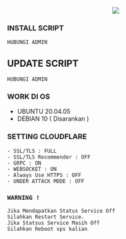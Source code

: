 <p align="center">
<img src="https://readme-typing-svg.herokuapp.com?color=%2336BCF7&center=true&vCenter=true&lines=S+C+R+I+P+T+ㅤB+Yㅤ+A+G+E+L+L+L+S+" />
</p>

### INSTALL SCRIPT

```
HUBUNGI ADMIN
```

## UPDATE SCRIPT

```
HUBUNGI ADMIN
```

### WORK DI OS

-   UBUNTU 20.04.05
-   DEBIAN 10 ( Disarankan )

### SETTING CLOUDFLARE

```
- SSL/TLS : FULL
- SSL/TLS Recommender : OFF
- GRPC : ON
- WEBSOCKET : ON
- Always Use HTTPS : OFF
- UNDER ATTACK MODE : OFF
```

### `WARNING !`

```
Jika Mendapatkan Status Service Off
Silahkan Restart Service.
Jika Statsus Service Masih Off
Silahkan Reboot vps kalian
```
